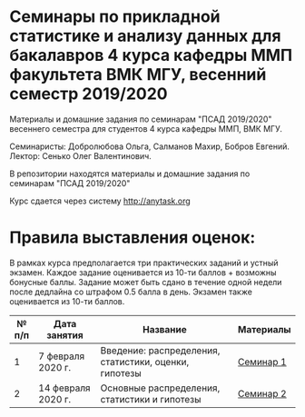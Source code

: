 # Семинары по прикладной статистике и анализу данных для бакалавров 4 курса кафедры ММП факультета ВМК МГУ, весенний семестр 2019/2020
Материалы и домашние задания по семинарам "ПСАД 2019/2020" весеннего семестра для студентов 4 курса кафедры ММП, ВМК МГУ.

Семинаристы: Добролюбова Ольга, Салманов Махир, Бобров Евгений.  
Лектор: Сенько Олег Валентинович.

В репозитории находятся материалы и домашние задания по семинарам "ПСАД 2019/2020"

Курс сдается через систему http://anytask.org

# Правила выставления оценок:
В рамках курса предполагается три практических заданий и устный экзамен. Каждое задание оценивается из 10-ти баллов + возможны бонусные баллы. Задание может быть сдано в течение одной недели после дедлайна со штрафом 0.5 балла в день. Экзамен также оценивается из 10-ти баллов.

| № п/п      | Дата занятия | Название | Материалы |
| ----------- | ----------- | ----------- | ----------- |
| 1      | 7 февраля 2020 г.       |Введение: распределения, статистики, оценки, гипотезы | [Семинар 1](https://github.com/mmp-asda/mmp_asda_spring_2020/tree/master/%D0%A1%D0%B5%D0%BC%D0%B8%D0%BD%D0%B0%D1%80%201)|
| 2   | 14 февраля 2020 г.        |Основные распределения, статистики и гипотезы|[Семинар 2](https://github.com/mmp-asda/mmp_asda_spring_2020/tree/master/%D0%A1%D0%B5%D0%BC%D0%B8%D0%BD%D0%B0%D1%80%202)|
